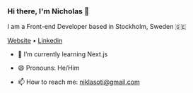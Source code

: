### Hi there, I'm Nicholas 👋

I am a Front-end Developer based in Stockholm, Sweden 🇸🇪

[Website](https://nicko.io) • [Linkedin](https://www.linkedin.com/in/nicholas-otieno)

- 🌱 I’m currently learning Next.js

- 😄 Pronouns: He/Him

- 📫 How to reach me: niklasoti@gmail.com
